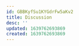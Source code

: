 ```yaml
---
id: GBBKyfSu1KYGdrFw5aKv2
title: Discussion
desc: ''
updated: 1639762693869
created: 1639762693869
---
```



